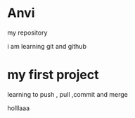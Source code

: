 # Anvi
my repository


i am learning git and github

# my first project 

learning to push , pull ,commit and merge 

holllaaa
